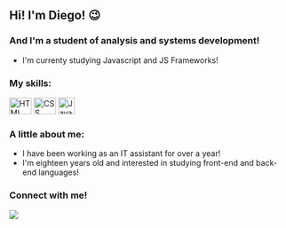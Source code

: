 ## Hi! I'm Diego! 😉
### And I'm a student of analysis and systems development! 
- I'm currenty studying Javascript and JS Frameworks!

### My skills:
<div display="flex">
<img alt="HTML" height="30" width="40" ssrc="https://cdn.jsdelivr.net/gh/devicons/devicon/icons/html5/html5-original.svg">
<img alt="CSS" height="30" width="40" src="https://cdn.jsdelivr.net/gh/devicons/devicon/icons/css3/css3-original.svg"> 
<img alt="Javascript" height="30" width="30" padding-left="90" src="https://cdn.jsdelivr.net/gh/devicons/devicon/icons/javascript/javascript-original.svg">


</div>

### A little about me:
- I have been working as an IT assistant for over a year!
- I'm eighteen years old and interested in studying front-end and back-end languages!

### Connect with me!
<a href="https://www.linkedin.com/in/diego-castellini-ramirez-136ba1254/"><img src="https://img.shields.io/badge/LinkedIn-F6F6F6?style=for-the-badge&logo=linkedin&logoColor=blue"> </img></a>
